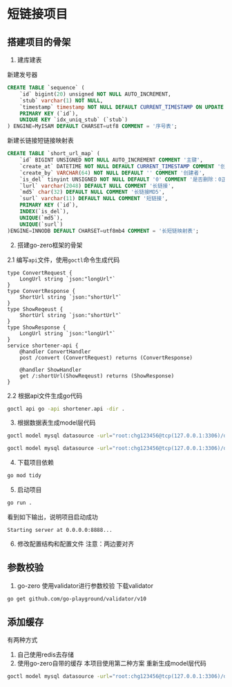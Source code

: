 # 短链接项目

## 搭建项目的骨架
1. 建库建表

新建发号器
```sql
CREATE TABLE `sequence` (
    `id` bigint(20) unsigned NOT NULL AUTO_INCREMENT,
    `stub` varchar(1) NOT NULL,
    `timestamp` timestamp NOT NULL DEFAULT CURRENT_TIMESTAMP ON UPDATE CURRENT_TIMESTAMP,
    PRIMARY KEY (`id`),
    UNIQUE KEY `idx_uniq_stub` (`stub`)
) ENGINE=MyISAM DEFAULT CHARSET=utf8 COMMENT = '序号表';
```
新建长链接短链接映射表
```sql
CREATE TABLE `short_url_map` (
    `id` BIGINT UNSIGNED NOT NULL AUTO_INCREMENT COMMENT '主键',
    `create_at` DATETIME NOT NULL DEFAULT CURRENT_TIMESTAMP COMMENT '创建时间',
    `create_by` VARCHAR(64) NOT NULL DEFAULT '' COMMENT '创建者',
    `is_del` tinyint UNSIGNED NOT NULL DEFAULT '0' COMMENT '是否删除：0正常1删除',
    `lurl` varchar(2048) DEFAULT NULL COMMENT '长链接',
    `md5` char(32) DEFAULT NULL COMMENT '⻓链接MD5',
    `surl` varchar(11) DEFAULT NULL COMMENT '短链接',
    PRIMARY KEY (`id`),
    INDEX(`is_del`),
    UNIQUE(`md5`),
    UNIQUE(`surl`)
)ENGINE=INNODB DEFAULT CHARSET=utf8mb4 COMMENT = '⻓短链映射表';
```

2. 搭建go-zero框架的骨架

2.1 编写`api`文件，使用`goctl`命令生成代码

```api
type ConvertRequest {
    LongUrl string `json:"longUrl"`
}
type ConvertResponse {
    ShortUrl string `json:"shortUrl"`
}
type ShowReqeust {
    ShortUrl string `json:"shortUrl"`
}
type ShowResponse {
    LongUrl string `json:"longUrl"`
}
service shortener-api {
    @handler ConvertHandler
    post /convert (ConvertRequest) returns (ConvertResponse)

    @handler ShowHandler
    get /:shortUrl(ShowReqeust) returns (ShowResponse)
}

```
2.2 根据api文件生成go代码
```bash
goctl api go -api shortener.api -dir .
```

3. 根据数据表生成model层代码
```bash
goctl model mysql datasource -url="root:chg123456@tcp(127.0.0.1:3306)/db3" -table="short_url_map" -dir="./model"
```

```bash
goctl model mysql datasource -url="root:chg123456@tcp(127.0.0.1:3306)/db3" -table="sequence" -dir="./model"
```

4. 下载项目依赖
```bash 
go mod tidy
```

5. 启动项目
```bash
go run .
```
看到如下输出，说明项目启动成功
```
Starting server at 0.0.0.0:8888...
```

6. 修改配置结构和配置文件
注意：两边要对齐

## 参数校验

1. go-zero 使用validator进行参数校验
下载validator
```bash
go get github.com/go-playground/validator/v10
```

## 添加缓存
有两种方式
1. 自己使用redis去存储
2. 使用go-zero自带的缓存
本项目使用第二种方案
重新生成model层代码
```bash
goctl model mysql datasource -url="root:chg123456@tcp(127.0.0.1:3306)/db3" -table="short_url_map" -dir="./model" -c
```